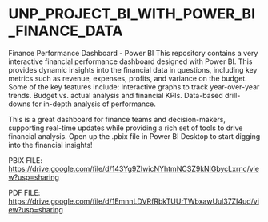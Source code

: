 # UNP_PROJECT_BI_WITH_POWER_BI_FINANCE_DATA
Finance Performance Dashboard - Power BI
This repository contains a very interactive financial performance dashboard designed with Power BI. This provides dynamic insights into the financial data in questions, including key metrics such as revenue, expenses, profits, and variance on the budget.
Some of the key features include:
Interactive graphs to track year-over-year trends.
Budget vs. actual analysis and financial KPIs.
Data-based drill-downs for in-depth analysis of performance.

This is a great dashboard for finance teams and decision-makers, supporting real-time updates while providing a rich set of tools to drive financial analysis. Open up the .pbix file in Power BI Desktop to start digging into the financial insights!

PBIX FILE: https://drive.google.com/file/d/143Yg9ZIwicNYhtmNCSZ9kNlGbycLxrnc/view?usp=sharing

PDF FILE: https://drive.google.com/file/d/1EmnnLDVRfRbkTUUrTWbxawUul37ZI4ud/view?usp=sharing
